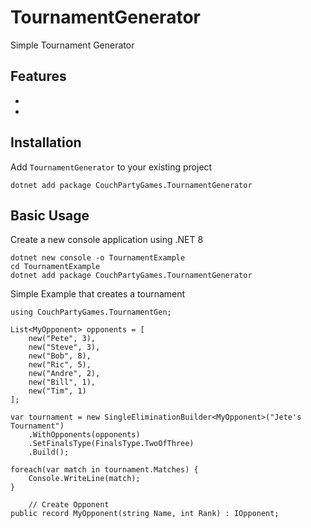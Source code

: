 # TournamentGenerator
Simple Tournament Generator 




## Features

- 
- 


## Installation

Add `TournamentGenerator` to your existing project
```
dotnet add package CouchPartyGames.TournamentGenerator
```


## Basic Usage

Create a new console application using .NET 8
```
dotnet new console -o TournamentExample
cd TournamentExample
dotnet add package CouchPartyGames.TournamentGenerator
```


Simple Example that creates a tournament
```
using CouchPartyGames.TournamentGen;

List<MyOpponent> opponents = [
    new("Pete", 3),
    new("Steve", 3),
    new("Bob", 8),
    new("Ric", 5),
    new("Andre", 2),
    new("Bill", 1),
    new("Tim", 1)
];

var tournament = new SingleEliminationBuilder<MyOpponent>("Jete's Tournament")
    .WithOpponents(opponents)
    .SetFinalsType(FinalsType.TwoOfThree)
    .Build();

foreach(var match in tournament.Matches) {
    Console.WriteLine(match);
}

	// Create Opponent
public record MyOpponent(string Name, int Rank) : IOpponent;
```
